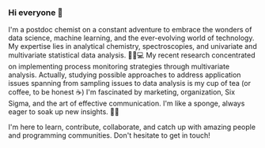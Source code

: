### Hi everyone 👋

I'm a postdoc chemist on a constant adventure to embrace the wonders of data science, machine learning, and the ever-evolving world of technology. 
My expertise lies in analytical chemistry, spectroscopies, and univariate and multivariate statistical data analysis. 💫🧪💻
My recent research concentrated on implementing process monitoring strategies through multivariate analysis.
Actually, studying possible approaches to address application issues spanning from sampling issues to data analysis is my cup of tea (or coffee, to be honest ☕)
I'm fascinated by marketing, organization, Six Sigma, and the art of effective communication. I'm like a sponge, always eager to soak up new insights. 🧽🧠 

I'm here to learn, contribute, collaborate, and catch up with amazing people and programming communities. 
Don't hesitate to get in touch!
